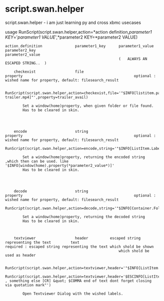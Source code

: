 # script.swan.helper
 script.swan.helper - i am just learning py and cross xbmc usecases
 
 usage 
 RunScript(script.swan.helper,action=*action definition,*parameter1 KEY*='*parameter1 VALUE*',*parameter2 KEY=*parameter2 VALUE)
 
	action_definition				parameter1_key		parameter1_value						parameter2_key												parameter2_value
														(	ALWAYS AN ESCAPED STRING..	)		
													
		checkexist					file			   										 	 property													optional : wished name for property, default: filesearch_result
			
			RunScript(script.swan.helper,action=checkexist,file='"$INFO[listitem.path]$INFO[listitem.FolderName,,-trailer.mp4]"',property=trailer_avail)
		
			Set a window(home)property, when given folder or file found.
			Has to be cleared in skin.
		
		
		
		
		encode						string													 	 property													optional : wished name for property, default: filesearch_result
			RunScript(script.swan.helper,action=encode,string='"$INFO[ListItem.Label]"',property=encoded_string)
			
			Set a window(home)property, returning the encoded string ,which then can be used. like '$INFO[window(home).property(*parameter2_value*)]' 
			Has to be cleared in skin.
		
		
		
		
		decode						string													 	 property													optional : wished name for property, default: filesearch_result
			RunScript(script.swan.helper,action=decode,string='"$INFO[Container.Folderpath]"',property=decoded_string)
			
			Set a window(home)property, returning the decoded string
			Has to be cleared in skin.
			
		
		
		textviewer					header			escaped string representing the text 		 text														required : escaped string representing the text which shold be shown
														which shold be used as header	 	 	 
														
			RunScript(script.swan.helper,action=textviewer,header='"$INFO[ListItem.Label]"',text='$ESCINFO[ListItem.Plot]')
			RunScript(script.swan.helper,action=textviewer,header='$ESCINFO[ListItem.Label]',text='$ESCINFO[ListItem.Plot] , something else [CR] &quot; $COMMA end of text dont forget closing via quotation mark"')
			
			Open Textviewer Dialog with the wished labels.
 
